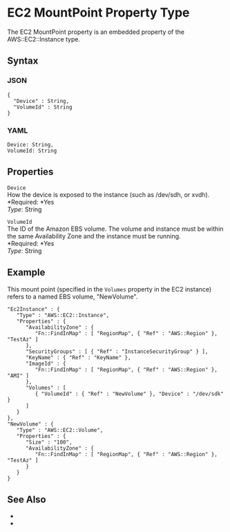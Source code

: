 # EC2 MountPoint Property Type<a name="aws-properties-ec2-mount-point"></a>

The EC2 MountPoint property is an embedded property of the AWS::EC2::Instance type\.

## Syntax<a name="w3ab2c21c14d571b5"></a>

### JSON<a name="aws-properties-ec2-mount-point-syntax.json"></a>

```
{
  "Device" : String,
  "VolumeId" : String
}
```

### YAML<a name="aws-properties-ec2-mount-point-syntax.yaml"></a>

```
Device: String,
VolumeId: String
```

## Properties<a name="w3ab2c21c14d571b7"></a>

`Device`  
How the device is exposed to the instance \(such as /dev/sdh, or xvdh\)\.  
*Required: *Yes  
*Type*: String

`VolumeId`  
The ID of the Amazon EBS volume\. The volume and instance must be within the same Availability Zone and the instance must be running\.  
*Required: *Yes  
*Type*: String

## Example<a name="w3ab2c21c14d571b9"></a>

This mount point \(specified in the `Volumes` property in the EC2 instance\) refers to a named EBS volume, "NewVolume"\.

```
"Ec2Instance" : {
   "Type" : "AWS::EC2::Instance",
   "Properties" : {
      "AvailabilityZone" : {
         "Fn::FindInMap" : [ "RegionMap", { "Ref" : "AWS::Region" }, "TestAz" ]
      },
      "SecurityGroups" : [ { "Ref" : "InstanceSecurityGroup" } ],
      "KeyName" : { "Ref" : "KeyName" },
      "ImageId" : {
         "Fn::FindInMap" : [ "RegionMap", { "Ref" : "AWS::Region" }, "AMI" ]
      },
      "Volumes" : [
         { "VolumeId" : { "Ref" : "NewVolume" }, "Device" : "/dev/sdk" }
      ]
   }
},
"NewVolume" : {
   "Type" : "AWS::EC2::Volume",
   "Properties" : {
      "Size" : "100",
      "AvailabilityZone" : {
         "Fn::FindInMap" : [ "RegionMap", { "Ref" : "AWS::Region" }, "TestAz" ]
      }
   }
}
```

## See Also<a name="w3ab2c21c14d571c11"></a>

+ 

+ 